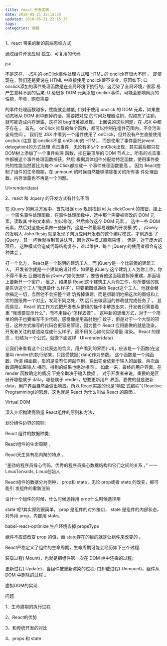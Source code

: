 ```yaml
---
title: react 开发实践
date: 2018-05-21 22:15:35
updated: 2018-05-21 22:15:35
tags:
categories: 编程
---
```


1、react 带来的新的前端思维方式

通过组件开发应用 独立、可复用的代码

jsx

不是这样， JSX 的 onClick事件处理方式和 HTML 的 onclick有很大不同 。 即使现在，我们还是要说在 HTML 中直接使用 onclick很不专业，原因如下:
口 onclick添加的事件处理函数是在全局环境下执行的，这污染了全局环境，很容
易产生意料不到的后果;
U 给很多 DOM 元素添加 onclick事件，可能会影响网页的性能，毕竟，网页需要

的事件处理函数越多，性能就会越低;
口对于使用 onclick 的 DOM 元素，如果要动态地从 DOM 树中删掉的话，需要把对应
的时间处理器注销，假如忘了注销，就可能造成内存泄露，这样的 bug很难被发现。 上面说的这些问题，在 JSX 中都不存在 。
首先， onClick 挂载的每个函数，都可以控制在组件范围内，不会污染全局空间 。 我们在 JSX 中看到一个组件使用了 onClick，但并没有产生直接使用 onclick (注意
是 onclick不是 onClick)的 HTML，而是使用了事件委托(event delegation)的方式处理 点击事件，无论有多少个 onClick出现，其实最后都只在 DOM树上添加了一个事件处理 函数，挂在最顶层的 DOM 节点上。所有的点击事件都被这个事件处理函数捕获，然后 根据具体组件分配给特定函数，使用事件委托的性能当然要比为每个 onClick都挂载一 个事件处理函数要高 。
因为 React控制了组件的生命周期，在 unmount 的时候自然能够清除相关的所有事 件处理函数，内存泄露也不再是一个问题。


UI=render(data)

2、react 和 Jquery 的开发方式有什么不同

在 jQuery 的解决方案中，首先根据 css 规则找到 id 为 clickCount 的按钮，挂上 一 个匿名事件处理函数，在事件处理函数中，选中那个需要被修改的 DOM 元素，读取其 中的文本值，加以修改，然后修改这个 DOM 元素 。
选中一些 DOM 元素，然后对这些元素做一些操作，这是一种最容易理解的开发模 式 。 jQuery 的发明人 John Resig 就是发现了网页应用开发者的这个编程模式，才创造出 了 jQuery，其一 问世就得到普遍认可，因为这种模式直观易懂 。 但是，对于庞大的项目， 这种模式会造成代码结构复杂，难以维护，每个 jQuery 的使用者都会有这种体会 。

打一个比方， React是一个聪明的建筑工人，而 jQuery是一个比较傻的建筑工人， 开发者你就是一个建筑的设计师，如果是 jQuery 这个建筑工人为你工作，你不得不事无 巨细地告诉 jQuery“如何去做”，要告诉他这面墙要拆掉重建，那面墙上要新开一个窗户， 反之，如果是 React这个建筑工人为你工作，你所要做的就是告诉这个工人“我想要什 么样子”，只要把图纸递给 React这个工人，他就会替你搞定一切，当然他不会把整个建 筑拆掉重建，而是很聪明地把这次的图纸和上次的图纸做一个对比，发现不同之处，然 后只去做适当的修改就完成任务了 。
显而易见， React 的工作方式把开发者从繁琐的操作中解放出来，开发者只需要着重 “我想要显示什么”，而不用操心“怎样去做” 。
这种新的思维方式，对于一个简单的例子也要编写不少代码，感觉像是用高射炮打 蚊子，但是对于一个大型的项目，这种方式编写的代码会更容易管理，因为整个 React 应用要做的就是渲染，开发者关注的是渲染成成什么样子，而不用关心如何实现增量 渲染。
React 的理念 ，归结为一个公式，就像下面这样 : UI=render(data)

让我们来看看这个公式表达的含义，用户看到的界面( UI)，应该是一个函数(在这 里叫 render)的执行结果，只接受数据( data)作为参数。 这个函数是一个纯函数，所谓 纯函数，指的是没有任何副作用，输出完全依赖于输入的函数，两次函数调用如果输人 相同，得到的结果也绝对相同 。 如此一来，最终的用户界面，在 render 函数确定的情况 下完全取决于输入数据 。
对于开发者来说，重要的是区分开哪些属于 data，哪些属于 render，想要更新用户 界面，要做的就是更新 data，用户界面自然会做出响应，所以 React实践的也是“响应 式编程”( Reactive Programming)的思想，这也就是 React 为什么叫做 React 的原因 。


Virtual DOM

深入介绍构建高质量 React组件的原则和方法，

划分组件边界的原则;

React 组件的数据种类;

React组件的生命周期 。

React天生具有高内聚的特点 。

“差劲的程序员操心代码，优秀的程序员操心数据结构和它们之间的关系 。”  一一LinusTorvalds, Linux创始人

React组件的数据分为两种， prop和 state，无论 prop或者 state 的改变，都可能引
发组件的重新渲染

设计一个组件的时候，什么时候选择用 prop什么时候选择用

state 呢?其实原则很简单， prop 是组件的对外接口， state 是组件的内部状态，对外用
prop，内部用 state。

babel-react-optimize 生产环境去掉 propsType

组件不应该改变 prop 的值，而 state存在的目的就是让组件来改变的 。

React严格定义了组件的生命周期，生命周期可能会经历如下三个过程:

装载过程( Mount)，也就是把组件第一次在 DOM 树中渲染的过程;

更新过程( Update)，当组件被重新渲染的过程;
口卸载过程( Unmount)，组件从 DOM 中删除的过程 。

虚拟DOM的实现

问题

1、生命周期的执行过程

2、React的优势

3、和传统开发的对比

4、props 和 state



